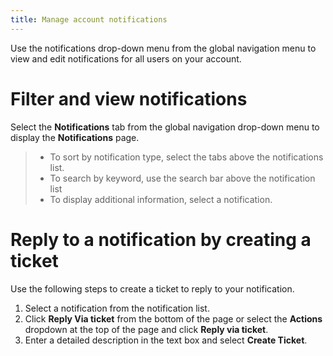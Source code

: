 ```yaml
---
title: Manage account notifications
---
```


Use the notifications drop-down menu from the global navigation menu to
view and edit notifications for all users on your account.

# Filter and view notifications

Select the **Notifications** tab from the global navigation drop-down
menu to display the **Notifications** page.

> -   To sort by notification type, select the tabs above the
>     notifications list.
> -   To search by keyword, use the search bar above the notification
>     list
> -   To display additional information, select a notification.

# Reply to a notification by creating a ticket

Use the following steps to create a ticket to reply to your
notification.

1.  Select a notification from the notification list.
2.  Click **Reply Via ticket** from the bottom of the page or select the
    **Actions** dropdown at the top of the page and click **Reply via
    ticket**.
3.  Enter a detailed description in the text box and select **Create
    Ticket**.
